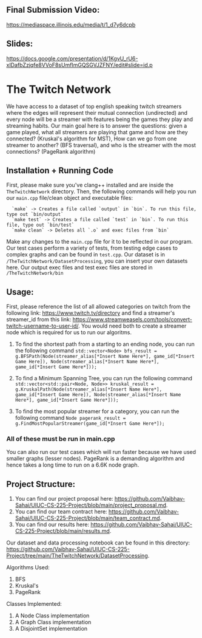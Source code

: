 ## Final Submission Video:
https://mediaspace.illinois.edu/media/t/1_d7y6dcpb
## Slides:
https://docs.google.com/presentation/d/1KgvU_rU6-xIDafbZzjqfe8VVoF8sUmfImGQSGVJZFNY/edit#slide=id.p

# The Twitch Network

We have access to a dataset of top english speaking twitch streamers where the edges will represent their mutual connection (undirected) and every node will be a streamer with features being the games they play and streaming habits. Our main goal here is to answer the questions: given a game played, what all streamers are playing that game and how are they connected? (Kruskal's algorithm for MST), How can we go from one streamer to another? (BFS traversal), and who is the streamer with the most connections? (PageRank algorithm)

## Installation + Running Code
First, please make sure you've clang++ installed and are inside the `TheTwitchNetwork` directory. Then, the following commands will help you run our `main.cpp` file/clean object and executable files:   

```
  `make` -> Creates a file called `output` in `bin`. To run this file, type out `bin/output`  
  `make test` -> Creates a file called `test` in `bin`. To run this file, type out `bin/test`
  `make clean` -> Deletes all `.o` and exec files from `bin`
```

Make any changes to the `main.cpp` file for it to be reflected in our program.
Our test cases perform a variety of tests, from testing edge cases to complex graphs and can be found in `test.cpp`.
Our dataset is in `/TheTwitchNetwork/DatasetProcessing`, you can insert your own datasets here.
Our output exec files and test exec files are stored in `/TheTwitchNetwork/bin`

## Usage:

First, please reference the list of all allowed categories on twitch from the following link: https://www.twitch.tv/directory and find a streamer's streamer_id from this link: https://www.streamweasels.com/tools/convert-twitch-username-to-user-id/. You would need both to create a streamer node which is required for us to run our algoritms.

1. To find the shortest path from a starting to an ending node, you can run the following command `std::vector<Node> bfs_result = g.BFSPath(Node(streamer_alias[*Insert Name Here*], game_id[*Insert Game Here]), Node(streamer_alias[*Insert Name Here*], game_id[*Insert Game Here*]));`

2. To find a Minimum Spanning Tree, you can run the following command `std::vector<std::pair<Node, Node>> kruskal_result = g.KruskalPath(Node(streamer_alias[*Insert Name Here*], game_id[*Insert Game Here]), Node(streamer_alias[*Insert Name Here*], game_id[*Insert Game Here*]));`

3. To find the most popular streamer for a category, you can run the following command `Node pagerank_result = g.FindMostPopularStreamer(game_id[*Insert Game Here*]);`

### All of these must be run in main.cpp

You can also run our test cases which will run faster because we have used smaller graphs (lesser nodes). PageRank is a demanding algorithm and hence takes a long time to run on a 6.6K node graph.

## Project Structure:

1. You can find our project proposal here: https://github.com/Vaibhav-Sahai/UIUC-CS-225-Project/blob/main/project_proposal.md. 
2. You can find our team contract here: https://github.com/Vaibhav-Sahai/UIUC-CS-225-Project/blob/main/team_contract.md.
3. You can find our results here: https://github.com/Vaibhav-Sahai/UIUC-CS-225-Project/blob/main/results.md.

Our dataset and data processing notebook can be found in this directory: https://github.com/Vaibhav-Sahai/UIUC-CS-225-Project/tree/main/TheTwitchNetwork/DatasetProcessing.

Algorithms Used:
1. BFS
2. Kruskal's
3. PageRank

Classes Implemented:
1. A Node Class implementation
2. A Graph Class implementation
3. A DisjointSet implementation
